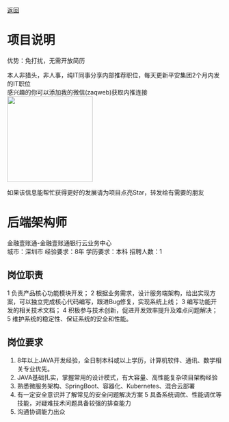 [返回](../)

# 项目说明

优势：免打扰，无需开放简历

本人非猎头，非人事，纯IT同事分享内部推荐职位，每天更新平安集团2个月内发的IT职位  
感兴趣的你可以添加我的微信(zaqweb)获取内推连接  
<img src="https://github.com/zaqweb/PA-IT-JOBS/blob/master/WechatICode.jpeg"  height="200" width="200">

如果该信息能帮忙获得更好的发展请为项目点亮Star，转发给有需要的朋友

# 后端架构师
金融壹账通-金融壹账通银行云业务中心  
城市：深圳市 经验要求：8年 学历要求：本科  招聘人数：1

## 岗位职责
1 负责产品核心功能模块开发；
2 根据业务需求，设计服务端架构，给出实现方案，可以独立完成核心代码编写，跟进Bug修复，实现系统上线；
3 编写功能开发的相关技术文档；
4 积极参与技术创新，促进开发效率提升及难点问题解决；
5 维护系统的稳定性、保证系统的安全和性能。

## 岗位要求
1. 8年以上JAVA开发经验，全日制本科或以上学历，计算机软件、通讯、数学相关专业优先。
2. JAVA基础扎实，掌握常用的设计模式，有大容量、高性能复杂项目架构经验
3. 熟悉微服务架构、SpringBoot、容器化、Kubernetes、混合云部署
4. 有一定安全意识并了解常见的安全问题解决方案
5 具备系统调优、性能调优等技能，对疑难技术问题具备较强的排查能力
6. 沟通协调能力出众




